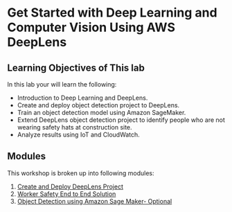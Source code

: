 # Get Started with Deep Learning and Computer Vision Using AWS DeepLens

## Learning Objectives of This lab
In this lab your will learn the following:
- Introduction to Deep Learning and DeepLens.
- Create and deploy object detection project to DeepLens.
- Train an object detection model using Amazon SageMaker.
- Extend DeepLens object detection project to identify people who are not wearing safety hats at construction site.
- Analyze results using IoT and CloudWatch.

## Modules

This workshop is broken up into following modules:

1. [Create and Deploy DeepLens Project](1-DeepLens-Project)
2. [Worker Safety End to End Solution](3-Worker-Safety)
3. [Object Detection using Amazon Sage Maker- Optional](2-Object-Detection)


